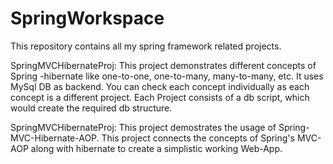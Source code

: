 # SpringWorkspace
This repository contains all my spring framework related projects.

SpringMVCHibernateProj:
This project demonstrates different concepts of Spring -hibernate like one-to-one, one-to-many, many-to-many, etc. It uses MySql DB as backend. You can check each concept individually as each concept is a different project. Each Project consists of a db script, which would create the required db structure.

SpringMVCHibernateProj:
This project demostrates the usage of Spring-MVC-Hibernate-AOP. This project connects the concepts of Spring's MVC-AOP along with hibernate to create a simplistic working Web-App.
